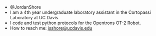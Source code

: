 - @JordanShore
- I am a 4th year undergraduate laboratory assistant in the Cortopassi Laboratory at UC Davis.
- I code and test python protocols for the Opentrons OT-2 Robot. 
- How to reach me: jsshore@ucdavis.edu

<!---
JordanShore/JordanShore is a ✨ special ✨ repository because its `README.md` (this file) appears on your GitHub profile.
You can click the Preview link to take a look at your changes.
--->
